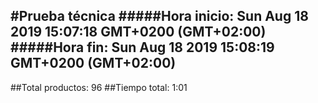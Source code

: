 #Prueba técnica 
#####Hora inicio: Sun Aug 18 2019 15:07:18 GMT+0200 (GMT+02:00)
#####Hora fin: Sun Aug 18 2019 15:08:19 GMT+0200 (GMT+02:00)
---
##Total productos: 96
##Tiempo total: 1:01